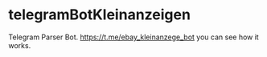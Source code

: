 # telegramBotKleinanzeigen
Telegram Parser Bot.
https://t.me/ebay_kleinanzege_bot you can see how it works.
